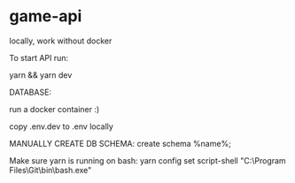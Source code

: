# game-api

locally, work without docker

To start API run:

yarn && yarn dev

DATABASE:

run a docker container :)

copy .env.dev to .env locally

MANUALLY CREATE DB SCHEMA:
create schema %name%;

Make sure yarn is running on bash:
yarn config set script-shell "C:\\Program Files\\Git\\bin\\bash.exe"
